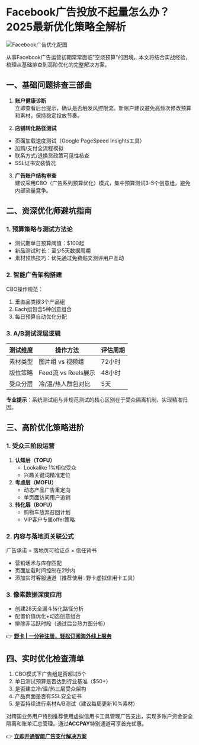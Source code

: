 # Facebook广告投放不起量怎么办？2025最新优化策略全解析

![Facebook广告优化配图](https://bbtdd.com/wp-content/uploads/img/35352572.webp)

从事Facebook广告运营初期常常面临"空烧预算"的困境。本文将结合实战经验，梳理从基础排查到高阶优化的完整解决方案。

## 一、基础问题排查三部曲
1. **账户健康诊断**  
立即查看后台提示，确认是否触发风控限流。新账户建议避免高频次修改预算和素材，保持稳定投放节奏。

2. **店铺转化路径测试**  
- 页面加载速度测试（Google PageSpeed Insights工具）
- 加购/支付全流程模拟
- 联系方式/退换货政策可见性核查
- SSL证书安装情况

3. **广告账户结构审查**  
建议采用CBO（广告系列预算优化）模式，集中预算测试3-5个创意组，避免内部流量竞争。

## 二、资深优化师避坑指南
### 1. 预算策略与测试方法论
- 测试期单日预算阈值：$100起
- 新品测试时长：至少5天数据周期
- 素材预热技巧：优先通过免费贴文测评用户互动

### 2. 智能广告架构搭建

CBO操作规范：
1. 垂直品类限3个产品组 
2. Each组包含5种创意组合
3. 每日预算自动优化分配


### 3. A/B测试深层逻辑
| 测试维度       | 操作方法                     | 评估周期 |
|----------------|------------------------------|----------|
| 素材类型       | 图片组 vs 视频组             | 72小时   |
| 版位策略       | Feed流 vs Reels展示          | 48小时   |
| 受众分层       | 冷/温/热人群包对比           | 5天      |

**专业提示**：系统测试组与非规范测试的核心区别在于受众隔离机制，实现精准归因。

## 三、高阶优化策略进阶
### 1. 受众三阶段运营
1. **认知层（TOFU）**  
   - Lookalike 1%相似受众
   - 兴趣关键词精准定位
2. **考虑层（MOFU）**  
   - 动态产品广告重定向
   - 单页面访问用户追销
3. **转化层（BOFU）**  
   - 购物车放弃召回计划
   - VIP客户专属offer策略

### 2. 内容与落地页关联公式

广告承诺 = 落地页可验证点 × 信任背书

- 营销话术与库存匹配
- 页面加载时间控制在2秒内
- 添加实时客服通道（推荐使用💡野卡虚拟信用卡工具）

### 3. 像素数据深度应用
- 创建28天全漏斗转化路径分析
- 配置价值优化+动态创意组合
- 排除非活跃时段（通过后台热力图分析）

👉 **[野卡 | 一分钟注册，轻松订阅海外线上服务](https://bbtdd.com/yeka)**

## 四、实时优化检查清单
1. CBO模式下广告组是否超过5个
2. 单日测试预算是否达到行业基准（$50+）
3. 是否建立冷/温/热三层受众架构
4. 产品页面是否有SSL安全证书
5. 是否持续进行素材A/B测试（建议每周更新10%素材）

对跨国业务用户特别推荐使用虚拟信用卡工具管理广告支出，实现多账户资金安全隔离和账单汇总管理。通过**ACCPAY**特别通道可享首充优惠。

👉 **[立即开通智能广告支付解决方案](https://bbtdd.com/yeka)**